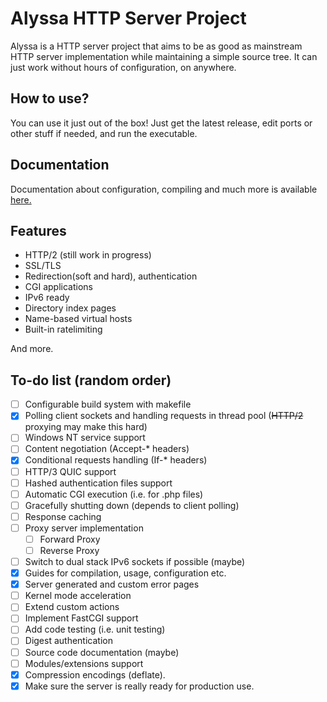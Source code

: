 # Alyssa HTTP Server Project
Alyssa is a HTTP server project that aims to be as good as mainstream HTTP server implementation while maintaining a simple source tree. 
It can just work without hours of configuration, on anywhere.
## How to use?
You can use it just out of the box! Just get the latest release, 
edit ports or other stuff if needed, and run the executable.
## Documentation
Documentation about configuration, compiling and much more is available [here.](docs/Home.md)
## Features
- HTTP/2 (still work in progress)
- SSL/TLS
- Redirection(soft and hard), authentication
- CGI applications
- IPv6 ready
- Directory index pages
- Name-based virtual hosts
- Built-in ratelimiting

And more.

## To-do list (random order)
- [ ] Configurable build system with makefile
- [x] Polling client sockets and handling requests in thread pool (~~HTTP/2~~ proxying may make this hard)
- [ ] Windows NT service support
- [ ] Content negotiation (Accept-* headers) 
- [x] Conditional requests handling (If-* headers)
- [ ] HTTP/3 QUIC support
- [ ] Hashed authentication files support 
- [ ] Automatic CGI execution (i.e. for .php files)
- [ ] Gracefully shutting down (depends to client polling)
- [ ] Response caching
- [ ] Proxy server implementation
	- [ ] Forward Proxy
	- [ ] Reverse Proxy
- [ ] Switch to dual stack IPv6 sockets if possible (maybe)
- [x] Guides for compilation, usage, configuration etc.
- [x] Server generated and custom error pages
- [ ] Kernel mode acceleration
- [ ] Extend custom actions
- [ ] Implement FastCGI support
- [ ] Add code testing (i.e. unit testing)
- [ ] Digest authentication
- [ ] Source code documentation (maybe)
- [ ] Modules/extensions support
- [x] Compression encodings (deflate).
- [x] Make sure the server is really ready for production use.
